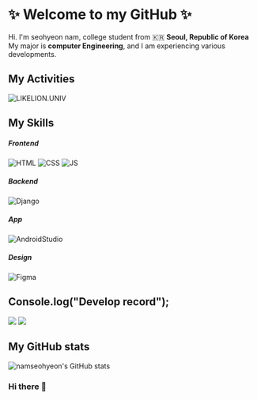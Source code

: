 <h1>✨ Welcome to my GitHub ✨</h1>

<p>Hi. I'm seohyeon nam, college student from 🇰🇷 <strong>Seoul, Republic of Korea</strong><br>My major is <strong>computer Engineering</strong>, and I am experiencing various developments.</p>

<h2>My Activities</h2>

![LIKELION.UNIV](http://is.am/5ywn)<br>
  
  
<h2>My Skills</h2>

<h5>Frontend</h5>

![HTML](https://img.shields.io/badge/HTML-E34F26?style=flat-square&logo=html5&logoColor=white)
![CSS](https://img.shields.io/badge/CSS-1572B6?style=flat-square&logo=css3&logoColor=white)
![JS](https://img.shields.io/badge/JavaScript-F7DF1E?style=flat-square&logo=javascript&logoColor=black)

<h5>Backend</h5>

![Django](https://img.shields.io/badge/Django-092E20?style=flat-square&logo=django&logoColor=white)
<h5>App</h5>

![AndroidStudio](https://img.shields.io/badge/Android%20Studio-020202?style=flat-square&logo=android%20studio&logoColor=#46d484)
<h5>Design</h5>

![Figma](https://img.shields.io/badge/Figma-020202?style=flat-square&logo=Figma&logoColor=)


<h2>Console.log("Develop record");</h2>
<a href="https://velog.io/@eheo"><img src="https://img.shields.io/badge/velog-1DBF73?style=flat-square&logo=Vimeo&logoColor=white"/></a>
<a href="https://www.instagram.com/eun_coding/"><img src="https://img.shields.io/badge/Instagram-2A0C99?style=flat-square&logo=Instagram&&logoColor=white"/></a>

<h2>My GitHub stats</h2>

![namseohyeon's GitHub stats](https://github-readme-stats.vercel.app/api?username=DAASHeo&hide_title=true&show_icons=true&include_all_commits=false&disable_animations=false&theme=buefy)
  
### Hi there 👋

<!--
**namseohyeon/namseohyeon** is a ✨ _special_ ✨ repository because its `README.md` (this file) appears on your GitHub profile.

Here are some ideas to get you started:

- 🔭 I’m currently working on ...
- 🌱 I’m currently learning ...
- 👯 I’m looking to collaborate on ...
- 🤔 I’m looking for help with ...
- 💬 Ask me about ...
- 📫 How to reach me: ...
- 😄 Pronouns: ...
- ⚡ Fun fact: ...
-->
